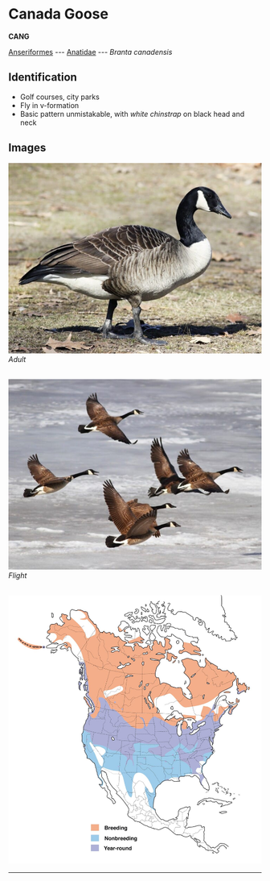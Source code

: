 # Canada Goose
**CANG**

[Anseriformes](/birding/orders/anseriformes) ---
[Anatidae](/birding/orders/anseriformes/anatidae) ---
*Branta canadensis*

## Identification
- Golf courses, city parks
- Fly in v-formation
- Basic pattern unmistakable, with *white chinstrap* on black head and neck

## Images
![](/birding/images/branta_canadensis_cang_adult.jpg)</br>
*Adult* </br></br>

![](/birding/images/branta_canadensis_cang_flight.jpg)</br>
*Flight* </br></br>

![](/birding/images/branta_canadensis_cang_map.jpg)

----

<!---## Notes
### DATE. PLACE---SPECIFIC
NOTE--->
